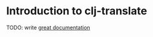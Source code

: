 # Introduction to clj-translate

TODO: write [great documentation](http://jacobian.org/writing/what-to-write/)
